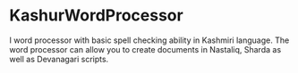 # KashurWordProcessor
I word processor with basic spell checking ability in Kashmiri language. The word processor can allow you to create documents in Nastaliq, Sharda as well as Devanagari  scripts.
